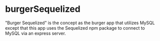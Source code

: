 # burgerSequelized

"Burger Sequelized" is the concept as the burger app that utilizes MySQL except that this app uses the Sequelized npm package to connect to MySQL via an express server.

